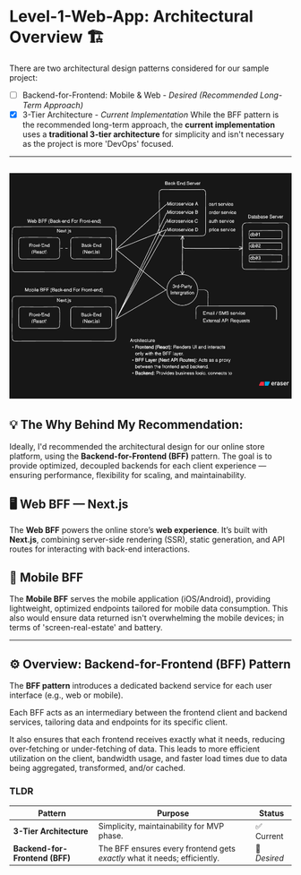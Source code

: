 # Level-1-Web-App: Architectural Overview 🏗️

There are two architectural design patterns considered for our sample project:

- [ ] Backend-for-Frontend: Mobile & Web  - _Desired (Recommended Long-Term Approach)_
- [x] 3-Tier Architecture - _Current Implementation_
While the BFF pattern is the recommended long-term approach, the **current implementation** uses a **traditional 3-tier architecture** for simplicity  and isn't necessary as the project is more 'DevOps' focused.

---
![BFFPatternOverview](BFFArchitecturalDiagram.png)
---

## 💡 The Why Behind My Recommendation:
Ideally, I'd recommended the architectural design for our online store platform, using the **Backend-for-Frontend (BFF)** pattern. The goal is to provide optimized, decoupled backends for each client experience — ensuring performance, flexibility for scaling, and maintainability.

## 🖥️ Web BFF — Next.js
The **Web BFF** powers the online store’s **web experience**. It’s built with **Next.js**, combining server-side rendering (SSR), static generation, and API routes for interacting with back-end interactions.

## 📱 Mobile BFF
The **Mobile BFF** serves the mobile application (iOS/Android), providing lightweight, optimized endpoints tailored for mobile data consumption. This also would ensure data returned isn't overwhelming the mobile devices; in terms of 'screen-real-estate' and battery.

---

## ⚙️ Overview: Backend-for-Frontend (BFF) Pattern
The **BFF pattern** introduces a dedicated backend service for each user interface (e.g., web or mobile).

Each BFF acts as an intermediary between the frontend client and backend services, tailoring data and endpoints for its specific client.

It also ensures that each frontend receives exactly what it needs, reducing over-fetching or under-fetching of data. This leads to more efficient utilization on the client, bandwidth usage, and faster load times due to data being aggregated, transformed, and/or cached.

### TLDR
| Pattern | Purpose | Status |
| ----- | ----- | ----- |
| **3-Tier Architecture** | Simplicity, maintainability for MVP phase. | ✅ Current |
| **Backend-for-Frontend (BFF)** | The BFF ensures every frontend gets _exactly_ what it needs; efficiently. | 💭 _Desired_ |


